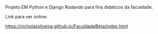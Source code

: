Projeto EM Python e Django Rodando para fins didaticos da faculdade.


Link para ver online:

https://nicholasoliveira.github.io/FaculdadeBeta/index.html
